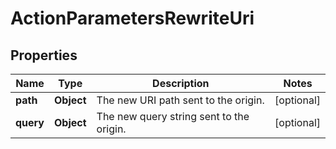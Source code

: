 # ActionParametersRewriteUri

## Properties
Name | Type | Description | Notes
------------ | ------------- | ------------- | -------------
**path** | **Object** | The new URI path sent to the origin. |  [optional]
**query** | **Object** | The new query string sent to the origin. |  [optional]
